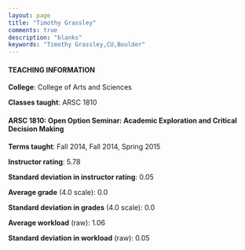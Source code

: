 ```yaml
---
layout: page
title: "Timothy Grassley" 
comments: true
description: "blanks"
keywords: "Timothy Grassley,CU,Boulder"
---
```

<head>
<script src="https://ajax.googleapis.com/ajax/libs/jquery/2.1.3/jquery.min.js"></script>
<script src="https://dl.dropboxusercontent.com/s/pc42nxpaw1ea4o9/highcharts.js?dl=0"></script>
<!-- <script src="../assets/js/highcharts.js"></script> -->
<style type="text/css">@font-face {
	font-family: "Bebas Neue";
	src: url(https://www.filehosting.org/file/details/544349/BebasNeue Regular.otf) format("opentype");
	}
	h1.Bebas { 
		font-family: "Bebas Neue", Verdana, Tahoma;
	}
</style>
</head>
	   
#### TEACHING INFORMATION

**College**: College of Arts and Sciences

**Classes taught**: ARSC 1810

#### ARSC 1810: Open Option Seminar: Academic Exploration and Critical Decision Making

**Terms taught**: Fall 2014, Fall 2014, Spring 2015

**Instructor rating**: 5.78

**Standard deviation in instructor rating**: 0.05

**Average grade** (4.0 scale): 0.0

**Standard deviation in grades** (4.0 scale): 0.0

**Average workload** (raw): 1.06

**Standard deviation in workload** (raw): 0.05

